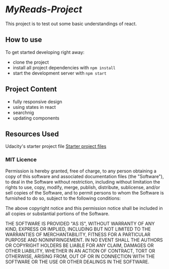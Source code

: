 # *MyReads-Project*
This project is to test out some basic understandings of react.


## How to use

To get started developing right away:

* clone the project
* install all project dependencies with `npm install`
* start the development server with `npm start`

## Project Content

* fully responsive design 
* using states in react
* searchnig 
* updating components 


## Resources Used

Udacity's starter project file 
[Starter project files](https://github.com/udacity/reactnd-project-myreads-starter)

### MIT Licence 

Permission is hereby granted, free of charge, to any person obtaining a copy of this software and associated documentation files (the "Software"), to deal in the Software without restriction, including without limitation the rights to use, copy, modify, merge, publish, distribute, sublicense, and/or sell copies of the Software, and to permit persons to whom the Software is furnished to do so, subject to the following conditions:

The above copyright notice and this permission notice shall be included in all copies or substantial portions of the Software.

THE SOFTWARE IS PROVIDED "AS IS", WITHOUT WARRANTY OF ANY KIND, EXPRESS OR IMPLIED, INCLUDING BUT NOT LIMITED TO THE WARRANTIES OF MERCHANTABILITY, FITNESS FOR A PARTICULAR PURPOSE AND NONINFRINGEMENT. IN NO EVENT SHALL THE AUTHORS OR COPYRIGHT HOLDERS BE LIABLE FOR ANY CLAIM, DAMAGES OR OTHER LIABILITY, WHETHER IN AN ACTION OF CONTRACT, TORT OR OTHERWISE, ARISING FROM, OUT OF OR IN CONNECTION WITH THE SOFTWARE OR THE USE OR OTHER DEALINGS IN THE SOFTWARE.










